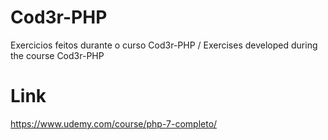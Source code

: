 # Cod3r-PHP
Exercicios feitos durante o curso Cod3r-PHP /
Exercises developed during the course  Cod3r-PHP

# Link
https://www.udemy.com/course/php-7-completo/
